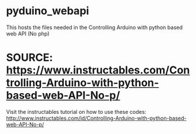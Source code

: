 # pyduino_webapi
This hosts the files needed in the Controlling Arduino with python based web API (No php)

SOURCE: https://www.instructables.com/Controlling-Arduino-with-python-based-web-API-No-p/
===

Visit the instructables tutorial on how to use these codes: http://www.instructables.com/id/Controlling-Arduino-with-python-based-web-API-No-p/
